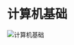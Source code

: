 # 计算机基础

![计算机基础](https://raw.githubusercontent.com/woaielf/woaielf.github.io/master/_posts/media/15233609547427/1.png)